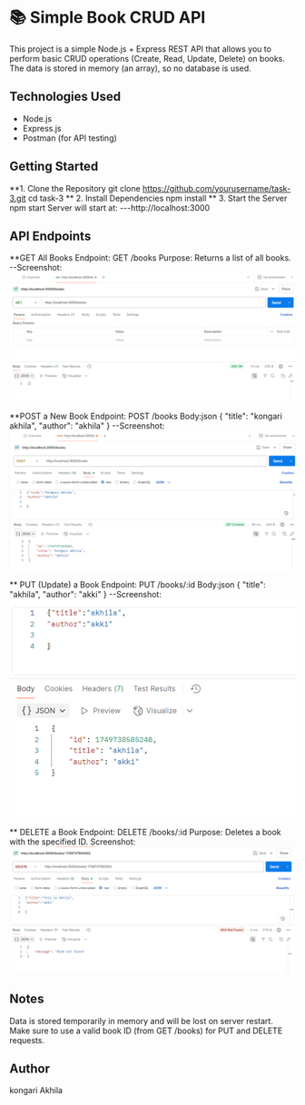 # 📚 Simple Book CRUD API

This project is a simple Node.js + Express REST API that allows you to perform basic CRUD operations (Create, Read, Update, Delete) on books. The data is stored in memory (an array), so no database is used.

##  Technologies Used

- Node.js
- Express.js
- Postman (for API testing)

##  Getting Started

**1. Clone the Repository
git clone https://github.com/yourusername/task-3.git
cd task-3
** 2. Install Dependencies
npm install
** 3. Start the Server
npm start
Server will start at:
---http://localhost:3000

## API Endpoints
**GET All Books
Endpoint: GET /books
Purpose: Returns a list of all books.
--Screenshot:
![GET](images/screenshot-get.png)


 **POST a New Book
Endpoint: POST /books
Body:json
{
  "title": "kongari akhila",
  "author": "akhila"
}
--Screenshot:
![POSt](images/screenshot-post.png)


** PUT (Update) a Book
Endpoint: PUT /books/:id
Body:json
{
  "title": "akhila",
  "author": "akki"
}
--Screenshot:
![PUT](images/screenshot-put.png)


** DELETE a Book
Endpoint: DELETE /books/:id
Purpose: Deletes a book with the specified ID.
Screenshot:
![DELETE](images/screenshot-delete.png)


## Notes
Data is stored temporarily in memory and will be lost on server restart.
Make sure to use a valid book ID (from GET /books) for PUT and DELETE requests.

## Author
kongari Akhila


